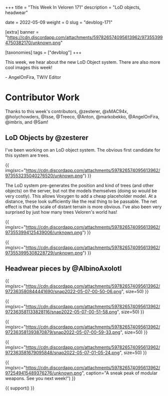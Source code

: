 +++
title = "This Week In Veloren 171"
description = "LoD objects, headwear"

date = 2022-05-09
weight = 0
slug = "devblog-171"

[extra]
banner = "https://cdn.discordapp.com/attachments/597826574095613962/973553994750382170/unknown.png"

[taxonomies]
tags = ["devblog"]
+++

This week, we hear about the new LoD Object system. There are also more cool
images this week!

\- AngelOnFira, TWiV Editor

# Contributor Work

Thanks to this week's contributors, @zesterer, @xMAC94x, @holychowders, @Isse,
@Treeco, @Anton, @markobekko, @AngelOnFira, @imbris, and @Sam!

## LoD Objects by @zesterer

I've been working on an LoD object system. The obvious first candidate for this
system are trees.

{{
    img(src="https://cdn.discordapp.com/attachments/597826574095613962/973553235040276520/unknown.png")
}}

The LoD system pre-generates the position and kind of trees (and other objects)
on the server, but not the models themselves (doing so would be very costly).
This allows Voxygen to add a cheap placeholder model. At a distance, these look
sufficiently like the real thing to be passable. The net effect is that the
scale of distant terrain is more obvious. I've also been very surprised by just
how many trees Veloren's world has!

{{
    img(src="https://cdn.discordapp.com/attachments/597826574095613962/973553994125439006/unknown.png")
}}

{{
    img(src="https://cdn.discordapp.com/attachments/597826574095613962/973553995308228729/unknown.png")
}}

## Headwear pieces by @AlbinoAxolotl

{{
    img(src="https://cdn.discordapp.com/attachments/597826574095613962/972363580844441690/snap2022-05-07-00-50-06.png",
    size=50)
}}

{{
    img(src="https://cdn.discordapp.com/attachments/597826574095613962/972363581133828116/snap2022-05-07-00-51-58.png",
    size=50)
}}

{{
    img(src="https://cdn.discordapp.com/attachments/597826574095613962/972363581393870879/snap2022-05-07-00-59-33.png",
    size=50)
}}

{{
    img(src="https://cdn.discordapp.com/attachments/597826574095613962/972363581679095848/snap2022-05-07-01-05-24.png",
    size=50)
}}

{{
    img(src="https://cdn.discordapp.com/attachments/597826574095613962/972549415489376276/unknown.png",
    caption="A sneak peak of modular weapons. See you next week!")
}}

{{ support() }}
